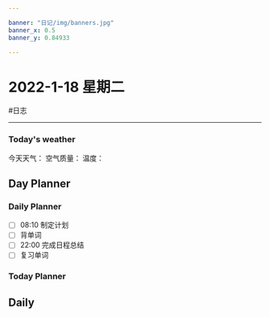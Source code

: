 ```yaml
---

banner: "日记/img/banners.jpg"
banner_x: 0.5
banner_y: 0.84933

---
```

# 2022-1-18 星期二
#日志 

---

### Today's weather
今天天气：
空气质量：
温度：
## Day Planner

### Daily Planner
- [ ] 08:10 制定计划
- [ ] 背单词
- [ ] 22:00 完成日程总结
- [ ] 复习单词

### Today Planner

## Daily


